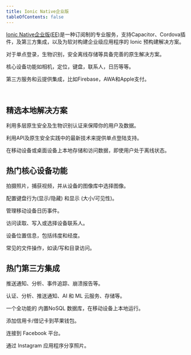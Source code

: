 ```yaml
---
title: Ionic Native企业版
tableOfContents: false
---
```


<p class='intro'><a href="https://ionicframework.com/native" target="_blank">Ionic Native企业版(EE)</a>是一种订阅制的专业服务，支持Capacitor、Cordova插件，及第三方集成，以及为软对构建企业级应用程序的 Ionic 预构建解决方案。</p>

<docs-cards class="static-width"> <docs-card size="lg" header="Native solutions" href="/docs/enterprise/solutions" iconset="/docs/assets/icons/face-id.png,/docs/assets/icons/touch-id.png,/docs/assets/icons/auth0.png,/docs/assets/icons/active-directory.png"> 

对于单点登录，生物识别，安全离线存储等具备完善的原生解决方案。</docs-card> <docs-card size="lg" header="Core Device Features" href="/docs/enterprise/android-permissions" iconset="/docs/assets/icons/camera.png,/docs/assets/icons/geolocation.png,/docs/assets/icons/file.png,/docs/assets/icons/keyboard.png"> 

核心设备功能如相机，定位，键盘，联系人，日历等等。</docs-card> <docs-card size="lg" header="3rd Party Integrations" href="/docs/enterprise/apple-payment-pass" iconset="/docs/assets/icons/aws-amplify.png,/docs/assets/icons/firebase.png,/docs/assets/icons/couchbase.png,/docs/assets/icons/apple-pay.png"> 

第三方服务和云提供集成，比如Firebase，AWA和Apple支付。</docs-card> </docs-cards>

<p><br></p>

## 精选本地解决方案

<docs-item-list class="static-width"> <docs-item header="Identity Vault" href="/docs/enterprise/identity-vault" icon="/docs/assets/icons/logo-identity-vault.png" rounded="false"> 

利用多层原生安全及生物识别认证来保障你的用户及数据。</docs-item>

<docs-item header="Auth Connect" href="/docs/enterprise/auth-connect" icon="/docs/assets/icons/logo-auth-connect.png" rounded="false"> 

利用API及原生安全实践中的最新技术来提供单点登陆支持。</docs-item>

<docs-item header="Offline Storage" href="/docs/enterprise/offline-storage" icon="/docs/assets/icons/logo-offline-storage.png" rounded="false"> 

在移动设备或桌面设备上本地存储和访问数据，即使用户处于离线状态。</docs-item> </docs-item-list>

## 热门核心设备功能

<docs-item-list class="static-width"> <docs-item header="Camera" href="/docs/enterprise/camera" icon="/docs/assets/icons/camera.png"> 

拍摄照片，捕获视频，并从设备的图像库中选择图像。</docs-item>

<docs-item header="Keyboard" href="/docs/enterprise/keyboard" icon="/docs/assets/icons/keyboard.png"> 

配置键盘行为(显示/隐藏) 和显示 (大小/可见性)。</docs-item>

<docs-item header="Calendar" href="/docs/enterprise/calendar" icon="/docs/assets/icons/calendar-icon.png"> 

管理移动设备日历事件。</docs-item>

<docs-item header="Contacts" href="/docs/enterprise/contacts" icon="/docs/assets/icons/contacts-icon.png"> 

访问读取、写入或选择设备联系人。</docs-item>

<docs-item header="Geolocation" href="/docs/enterprise/geolocation" icon="/docs/assets/icons/geolocation.png"> 

设备位置信息，包括纬度和经度。</docs-item>

<docs-item header="File" href="/docs/enterprise/filesystem" icon="/docs/assets/icons/file.png"> 

常见的文件操作，如读/写和目录访问。</docs-item> </docs-item-list>

## 热门第三方集成

<docs-item-list class="static-width">

<docs-item header="Firebase" href="/docs/native/firebase" icon="/docs/assets/icons/firebase.png"> 

推送通知、分析、事件追踪、崩溃报告等。</docs-item>

<docs-item header="AWS Amplify" href="/docs/enterprise/aws-amplify" icon="/docs/assets/icons/aws-amplify.png"> 

认证、分析、推送通知、AI 和 ML 云服务、存储等。</docs-item>

<docs-item header="Couchbase" href="/docs/enterprise/couchbase-lite" icon="/docs/assets/icons/couchbase.png"> 

一个全功能的 内置NoSQL 数据库，在移动设备上本地运行。</docs-item>

<docs-item header="Apple Payment Pass" href="/docs/enterprise/apple-payment-pass" icon="/docs/assets/icons/apple-wallet-icon.png"> 

添加信用卡/借记卡到苹果钱包。</docs-item>

<docs-item header="Facebook" href="/docs/native/facebook" icon="/docs/assets/icons/facebook-icon.png"> 

连接到 Facebook 平台。</docs-item>

<docs-item header="Instagram" href="/docs/native/instagram" icon="/docs/assets/icons/instagram-icon.png"> 

通过 Instagram 应用程序分享照片。</docs-item> </docs-item-list>
